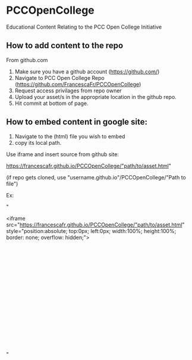 # PCCOpenCollege
Educational Content Relating to the PCC Open College Initiative


## How to add content to the repo

From github.com 
1. Make sure you have a github account (https://github.com/)
2. Navigate to PCC Open College Repo (https://github.com/FrancescaFr/PCCOpenCollege)
3. Request access privilages from repo owner
4. Upload your asset/s in the appropriate location in the github repo. 
2. Hit commit at bottom of page.

## How to embed content in google site:

1. Navigate to the (html) file you wish to embed
2. copy its local path.

Use iframe and insert source from github site:

https://francescafr.github.io/PCCOpenCollege/"path/to/asset.html"

(if repo gets cloned, use "username.github.io"/PCCOpenCollege/"Path to file")

Ex:

"<div style="width:100%; padding-bottom:56.25%; position:relative;"><iframe src="https://francescafr.github.io/PCCOpenCollege/"path/to/asset.html" style="position:absolute; top:0px; left:0px; width:100%; height:100%; border: none; overflow: hidden;"></iframe>
</div>"


